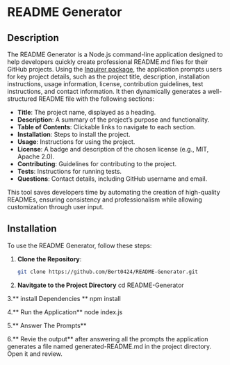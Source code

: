 # README Generator

## Description
The README Generator is a Node.js command-line application designed to help developers quickly create professional README.md files for their GitHub projects. Using the [Inquirer package](https://www.npmjs.com/package/inquirer), the application prompts users for key project details, such as the project title, description, installation instructions, usage information, license, contribution guidelines, test instructions, and contact information. It then dynamically generates a well-structured README file with the following sections:

- **Title**: The project name, displayed as a heading.
- **Description**: A summary of the project’s purpose and functionality.
- **Table of Contents**: Clickable links to navigate to each section.
- **Installation**: Steps to install the project.
- **Usage**: Instructions for using the project.
- **License**: A badge and description of the chosen license (e.g., MIT, Apache 2.0).
- **Contributing**: Guidelines for contributing to the project.
- **Tests**: Instructions for running tests.
- **Questions**: Contact details, including GitHub username and email.

This tool saves developers time by automating the creation of high-quality READMEs, ensuring consistency and professionalism while allowing customization through user input.

## Installation
To use the README Generator, follow these steps:

1. **Clone the Repository**:
   ```bash
   git clone https://github.com/Bert0424/README-Generator.git

2. **Navitgate to the Project Directory**
   cd README-Generator

3.** install Dependencies **
   npm install

4.** Run the Application**
   node index.js

5.** Answer The Prompts**

6.** Revie the output**
   after answering all the prompts the application generates a file named generated-README.md in the project directory. Open it and review.
